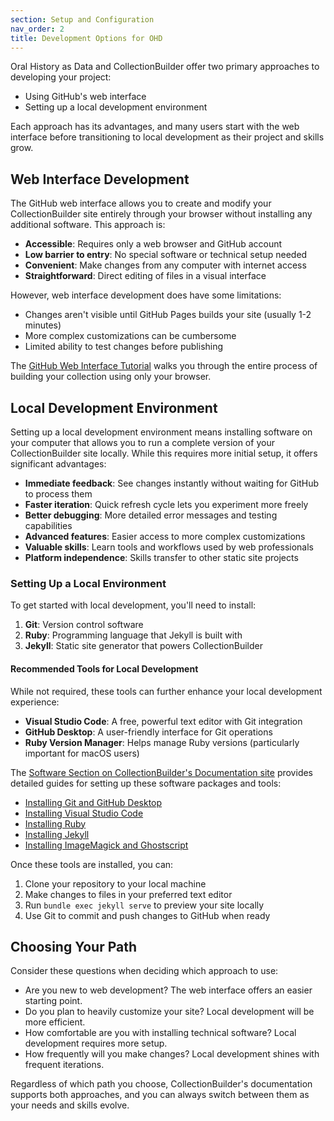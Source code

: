 ```yaml
---
section: Setup and Configuration
nav_order: 2
title: Development Options for OHD
---
```


Oral History as Data and CollectionBuilder offer two primary approaches to developing your  project: 

- Using GitHub's web interface
- Setting up a local development environment

Each approach has its advantages, and many users start with the web interface before transitioning to local development as their project and skills grow.

## Web Interface Development

The GitHub web interface allows you to create and modify your CollectionBuilder site entirely through your browser without installing any additional software. This approach is:

- **Accessible**: Requires only a web browser and GitHub account
- **Low barrier to entry**: No special software or technical setup needed
- **Convenient**: Make changes from any computer with internet access
- **Straightforward**: Direct editing of files in a visual interface

However, web interface development does have some limitations:
- Changes aren't visible until GitHub Pages builds your site (usually 1-2 minutes)
- More complex customizations can be cumbersome
- Limited ability to test changes before publishing

The [GitHub Web Interface Tutorial](/content/setup/tutorial-github.html) walks you through the entire process of building your collection using only your browser.

## Local Development Environment

Setting up a local development environment means installing software on your computer that allows you to run a complete version of your CollectionBuilder site locally. While this requires more initial setup, it offers significant advantages:

- **Immediate feedback**: See changes instantly without waiting for GitHub to process them
- **Faster iteration**: Quick refresh cycle lets you experiment more freely
- **Better debugging**: More detailed error messages and testing capabilities
- **Advanced features**: Easier access to more complex customizations
- **Valuable skills**: Learn tools and workflows used by web professionals
- **Platform independence**: Skills transfer to other static site projects

### Setting Up a Local Environment

To get started with local development, you'll need to install:

1. **Git**: Version control software
2. **Ruby**: Programming language that Jekyll is built with
3. **Jekyll**: Static site generator that powers CollectionBuilder


#### Recommended Tools for Local Development

While not required, these tools can further enhance your local development experience:

- **Visual Studio Code**: A free, powerful text editor with Git integration
- **GitHub Desktop**: A user-friendly interface for Git operations
- **Ruby Version Manager**: Helps manage Ruby versions (particularly important for macOS users)

The [Software Section on CollectionBuilder's Documentation site](https://collectionbuilder.github.io/cb-docs/docs/software/) provides detailed guides for setting up these software packages and tools:

- [Installing Git and GitHub Desktop](https://collectionbuilder.github.io/cb-docs/docs/software/git/)
- [Installing Visual Studio Code](https://collectionbuilder.github.io/cb-docs/docs/software/texteditor/)
- [Installing Ruby](https://collectionbuilder.github.io/cb-docs/docs/software/ruby/)
- [Installing Jekyll](https://collectionbuilder.github.io/cb-docs/docs/software/jekyll/)
- [Installing ImageMagick and Ghostscript](https://collectionbuilder.github.io/cb-docs/docs/software/optional/)

Once these tools are installed, you can:

1. Clone your repository to your local machine
2. Make changes to files in your preferred text editor
3. Run `bundle exec jekyll serve` to preview your site locally
4. Use Git to commit and push changes to GitHub when ready

## Choosing Your Path

Consider these questions when deciding which approach to use:

- Are you new to web development? The web interface offers an easier starting point.
- Do you plan to heavily customize your site? Local development will be more efficient.
- How comfortable are you with installing technical software? Local development requires more setup.
- How frequently will you make changes? Local development shines with frequent iterations.

Regardless of which path you choose, CollectionBuilder's documentation supports both approaches, and you can always switch between them as your needs and skills evolve.